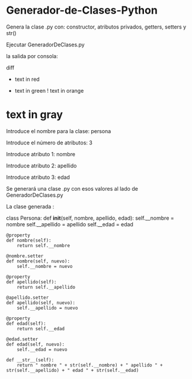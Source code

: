 # Generador-de-Clases-Python
Genera  la clase .py con: constructor, atributos privados, getters, setters y str()

Ejecutar GeneradorDeClases.py 

la salida por consola:

diff
- text in red
+ text in green
! text in orange
# text in gray


Introduce el nombre para la clase: persona 

Introduce el número de atributos: 3

Introduce atributo 1: nombre

Introduce atributo 2: apellido

Introduce atributo 3: edad



Se generará una clase .py con esos valores al lado de GeneradorDeClases.py 

La clase generada :


class Persona:
    def __init__(self, nombre, apellido, edad):
        self.__nombre = nombre
        self.__apellido = apellido
        self.__edad = edad

    @property
    def nombre(self):
        return self.__nombre

    @nombre.setter
    def nombre(self, nuevo):
        self.__nombre = nuevo

    @property
    def apellido(self):
        return self.__apellido

    @apellido.setter
    def apellido(self, nuevo):
        self.__apellido = nuevo

    @property
    def edad(self):
        return self.__edad

    @edad.setter
    def edad(self, nuevo):
        self.__edad = nuevo

    def __str__(self):
        return " nombre " + str(self.__nombre) + " apellido " + str(self.__apellido) + " edad " + str(self.__edad)

